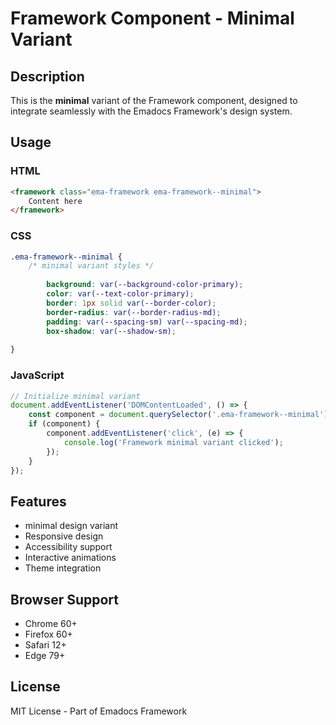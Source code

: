 # Framework Component - Minimal Variant

## Description
This is the **minimal** variant of the Framework component, designed to integrate seamlessly with the Emadocs Framework's design system.

## Usage

### HTML
```html
<framework class="ema-framework ema-framework--minimal">
    Content here
</framework>
```

### CSS
```css
.ema-framework--minimal {
    /* minimal variant styles */
    
        background: var(--background-color-primary);
        color: var(--text-color-primary);
        border: 1px solid var(--border-color);
        border-radius: var(--border-radius-md);
        padding: var(--spacing-sm) var(--spacing-md);
        box-shadow: var(--shadow-sm);
    
}
```

### JavaScript
```javascript
// Initialize minimal variant
document.addEventListener('DOMContentLoaded', () => {
    const component = document.querySelector('.ema-framework--minimal');
    if (component) {
        component.addEventListener('click', (e) => {
            console.log('Framework minimal variant clicked');
        });
    }
});
```

## Features
- minimal design variant
- Responsive design
- Accessibility support
- Interactive animations
- Theme integration

## Browser Support
- Chrome 60+
- Firefox 60+
- Safari 12+
- Edge 79+

## License
MIT License - Part of Emadocs Framework

